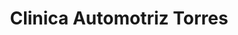 ---
title: "Clinica Automotriz Torres"
url: /valdivia/clinica-automotriz-torres/
shop: reparación de automóviles
---